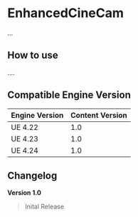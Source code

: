 # EnhancedCineCam
...

## How to use

....

## Compatible Engine Version

Engine Version | Content Version | 
-------------- | -------------- |
UE 4.22 | 1.0 |
UE 4.23 | 1.0 | 
UE 4.24 | 1.0 |


## Changelog

**Version 1.0**
> Inital Release

